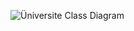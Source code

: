 ![Üniversite Class Diagram](https://user-images.githubusercontent.com/17750821/128640447-e5c2db20-e082-4493-bf66-35a556bc3c23.png)

